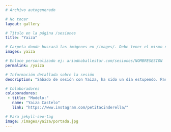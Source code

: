 ```yaml
---
# Archivo autogenerado

# No tocar
layout: gallery

# Título en la página /sesiones
title: "Yaiza"

# Carpeta donde buscará las imágenes en /images/. Debe tener el mismo nombre y sin espacios
images: yaiza

# Enlace personalizado ej: ariadnaballestar.com/sesiones/NOMBRESESION
permalink: /yaiza

# Información detallada sobre la sesión
description: "Sábado de sesión con Yaiza, ha sido un día estupendo. Paseamos por las calles de Barcelona, reímos y hasta nos tomamos un café. ¡Así da gusto hacer sesiones!"

# Colaboradores
colaboradores:
 - title: "Modelo:"
   name: "Yaiza Castelo"
   link: "https://www.instagram.com/petitacinderella/"

# Para jekyll-seo-tag
image: /images/yaiza/portada.jpg
---
```

